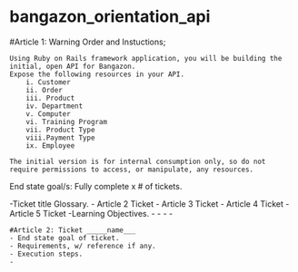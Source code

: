 # bangazon_orientation_api

#Article 1: Warning Order and  Instuctions; 


    Using Ruby on Rails framework application, you will be building the initial, open API for Bangazon.
    Expose the following resources in your API.
        i. Customer
        ii. Order
        iii. Product
        iv. Department
        v. Computer
        vi. Training Program
        vii. Product Type
        viii.Payment Type
        ix. Employee

    The initial version is for internal consumption only, so do not require permissions to access, or manipulate, any resources.

End state goal/s: Fully complete x # of tickets.

-Ticket title Glossary.
    - Article 2 Ticket
    - Article 3 Ticket
    - Article 4 Ticket
    - Article 5 Ticket 
-Learning Objectives.
    -
    -
    -
    -

    #Article 2: Ticket _____name___
    - End state goal of ticket.
    - Requirements, w/ reference if any.
    - Execution steps.
    - 


